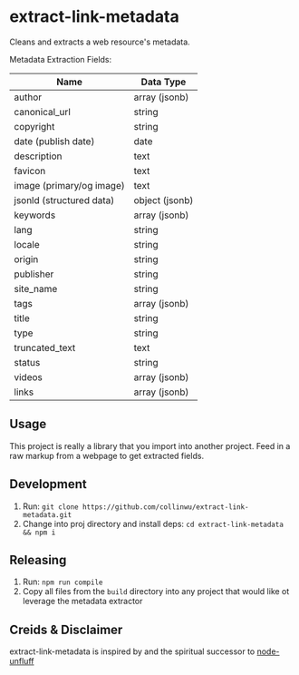 # extract-link-metadata

Cleans and extracts a web resource's metadata.

Metadata Extraction Fields:

| Name  | Data Type  |
|---|---|
| author  | array (jsonb)  |
| canonical_url  | string  |
| copyright  | string  |
| date (publish date)  | date  |
| description  | text  |
| favicon  | text  |
| image (primary/og image) | text  |
| jsonld (structured data) | object (jsonb)  |
| keywords  | array (jsonb)  |
| lang  | string  |
| locale  | string  |
| origin  | string  |
| publisher  | string  |
| site_name  | string  |
| tags  | array (jsonb)  |
| title  | string  |
| type  | string  |
| truncated_text  | text  |
| status  | string  |
| videos  | array (jsonb)  |
| links  | array (jsonb)  |


## Usage

This project is really a library that you import into another project. Feed in a raw markup from a webpage to get extracted fields.

## Development

1. Run: `git clone https://github.com/collinwu/extract-link-metadata.git`
2. Change into proj directory and install deps: `cd extract-link-metadata && npm i`


## Releasing

1. Run: `npm run compile`
2. Copy all files from the `build` directory into any project that would like ot leverage the metadata extractor

## Creids & Disclaimer

extract-link-metadata is inspired by and the spiritual successor to [node-unfluff](https://github.com/ageitgey/node-unfluff)
